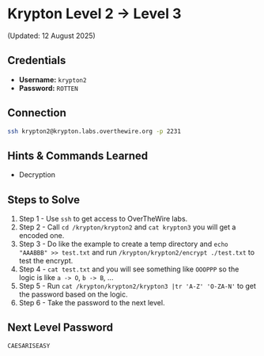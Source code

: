 # Krypton Level 2 → Level 3
(Updated: 12 August 2025)

## Credentials
- **Username:** `krypton2`
- **Password:** `ROTTEN`

## Connection
```bash
ssh krypton2@krypton.labs.overthewire.org -p 2231
```

## Hints & Commands Learned
- Decryption

## Steps to Solve
1. Step 1 - Use `ssh` to get access to OverTheWire labs.
2. Step 2 - Call `cd /krypton/krypton2` and `cat krypton3` you will get a encoded one.
3. Step 3 - Do like the example to create a temp directory and `echo "AAABBB" >> test.txt` and run `/krypton/krypton2/encrypt ./test.txt` to test the encrypt.
4. Step 4 - `cat test.txt` and you will see something like `OOOPPP` so the logic is like `a -> O`, `b -> B`, ...
5. Step 5 - Run `cat /krypton/krypton2/krypton3 |tr 'A-Z' 'O-ZA-N'` to get the password based on the logic.
6. Step 6 - Take the password to the next level.

## Next Level Password
`CAESARISEASY`
